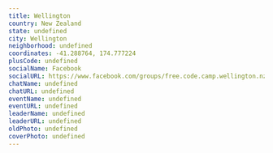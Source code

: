 ```yaml
---
title: Wellington
country: New Zealand
state: undefined
city: Wellington
neighborhood: undefined
coordinates: -41.288764, 174.777224
plusCode: undefined
socialName: Facebook
socialURL: https://www.facebook.com/groups/free.code.camp.wellington.nz
chatName: undefined
chatURL: undefined
eventName: undefined
eventURL: undefined
leaderName: undefined
leaderURL: undefined
oldPhoto: undefined
coverPhoto: undefined
---
```

